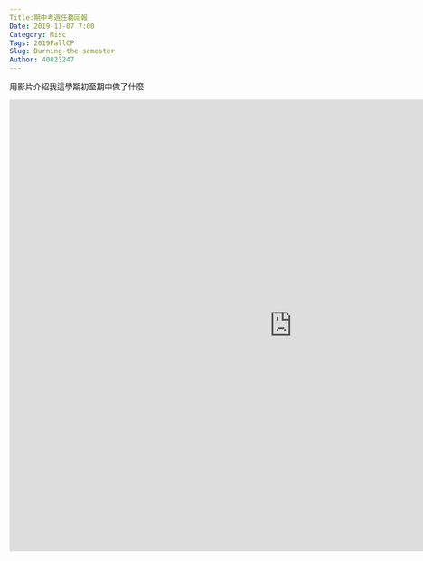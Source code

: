 ```yaml
---
Title:期中考週任務回報
Date: 2019-11-07 7:00
Category: Misc
Tags: 2019FallCP
Slug: Durning-the-semester
Author: 40823247
---
```


用影片介紹我這學期初至期中做了什麼

<!-- PELICAN_END_SUMMARY -->

<iframe width="1000" height="800" src="https://www.youtube.com/embed/j9znejAdb0w" frameborder="0" allow="accelerometer; autoplay; encrypted-media; gyroscope; picture-in-picture" allowfullscreen></iframe>